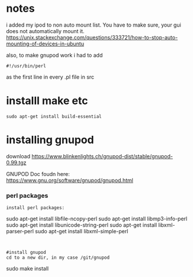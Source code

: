 # notes 
i added my ipod to non auto mount list. You have to make sure, your gui does not automatically mount it.
https://unix.stackexchange.com/questions/333721/how-to-stop-auto-mounting-of-devices-in-ubuntu


also, to make gnupod work i had to add 
```
#!/usr/bin/perl
```

as the first line in every .pl file in src
# installl make etc
```
sudo apt-get install build-essential
```
# installing gnupod
download https://www.blinkenlights.ch/gnupod-dist/stable/gnupod-0.99.tgz

GNUPOD Doc foudn here: https://www.gnu.org/software/gnupod/gnupod.html

### perl packages
```
install perl packages:
```
sudo apt-get install libfile-ncopy-perl
sudo apt-get install libmp3-info-perl
sudo apt-get install libunicode-string-perl
sudo apt-get install libxml-parser-perl
sudo apt-get install libxml-simple-perl
```


#install gnupod
cd to a new dir, in my case /git/gnupod
```

sudo make install

```


